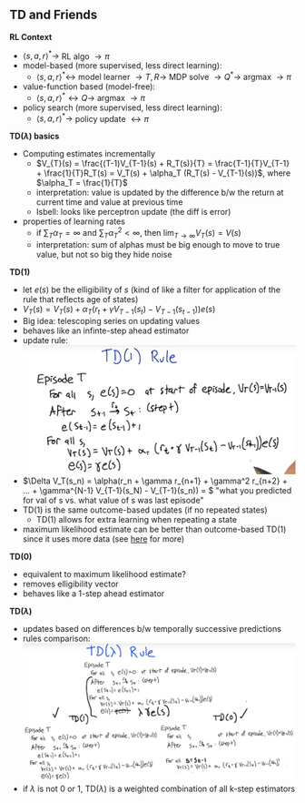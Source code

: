 ## TD and Friends

__RL Context__
- $\langle s, a, r\rangle ^* \rightarrow$ RL algo $\rightarrow \pi$
- model-based (more supervised, less direct learning): 
    - $\langle s, a, r\rangle ^* \leftrightarrow$ model learner $\rightarrow T, R \rightarrow$ MDP solve $\rightarrow Q^* \rightarrow$ argmax $\rightarrow \pi$ 
- value-function based (model-free): 
    - $\langle s, a, r\rangle ^* \leftrightarrow Q \rightarrow$ argmax $\rightarrow \pi$ 
- policy search (more supervised, less direct learning): 
    - $\langle s, a, r\rangle ^* \rightarrow$ policy update $\leftrightarrow \pi$ 

__TD($\lambda$) basics__
- Computing estimates incrementally
    - $V_{T}(s) = \frac{(T-1)V_{T-1}(s) + R_T(s)}{T} = \frac{T-1}{T}V_{T-1} + \frac{1}{T}R_T(s) = V_T(s) + \alpha_T (R_T(s) - V_{T-1}(s))$, where $\alpha_T = \frac{1}{T}$
    - interpretation: value is updated by the difference b/w the return at current time and value at previous time
    - Isbell: looks like perceptron update (the diff is error)
- properties of learning rates
    - if $\sum_T \alpha_T = \infty$ and $\sum_T \alpha_T^2 < \infty$, then $\lim_{T\rightarrow \infty}{V_T(s) = V(s)}$
    - interpretation: sum of alphas must be big enough to move to true value, but not so big they hide noise 

__TD(1)__
- let $e(s)$ be the elligibility of $s$ (kind of like a filter for application of the rule that reflects age of states)
- $V_T(s) = V_T(s) + \alpha_T(r_t+\gamma V_{T-1}(s_t) - V_{T-1}(s_{t-1}))e(s)$
- Big idea: telescoping series on updating values
- behaves like an infinte-step ahead estimator
- update rule: 
    ![TD(1) rule](../images/td1_rule.png)
- $\Delta V_T(s_n) = \alpha(r_n + \gamma r_{n+1} + \gamma^2 r_{n+2} + ... + \gamma^{N-1} V_{T-1}(s_N) - V_{T-1}(s_n)) = $ "what you predicted for val of s vs. what value of s was last episode"
- TD(1) is the same outcome-based updates (if no repeated states) 
    - TD(1) allows for extra learning when repeating a state
- maximum likelihood estimate can be better than outcome-based TD(1) since it uses more data (see [here](https://classroom.udacity.com/courses/ud600/lessons/4178018883/concepts/43095686540923) for more)

__TD(0)__
- equivalent to maximum likelihood estimate? 
- removes elligibility vector
- behaves like a 1-step ahead estimator

__TD($\lambda$)__
- updates based on differences b/w temporally successive predictions
- rules comparison: 
    ![TD rules](../images/td_rules.png)
- if $\lambda$ is not 0 or 1, TD($\lambda$) is a weighted combination of all k-step estimators 